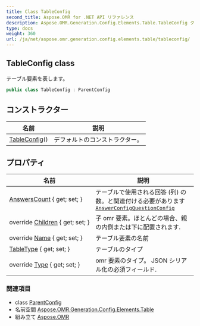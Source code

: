 ```yaml
---
title: Class TableConfig
second_title: Aspose.OMR for .NET API リファレンス
description: Aspose.OMR.Generation.Config.Elements.Table.TableConfig クラス. テーブル要素を表します
type: docs
weight: 360
url: /ja/net/aspose.omr.generation.config.elements.table/tableconfig/
---
```

## TableConfig class

テーブル要素を表します。

```csharp
public class TableConfig : ParentConfig
```

## コンストラクター

| 名前 | 説明 |
| --- | --- |
| [TableConfig](tableconfig/)() | デフォルトのコンストラクター。 |

## プロパティ

| 名前 | 説明 |
| --- | --- |
| [AnswersCount](../../aspose.omr.generation.config.elements.table/tableconfig/answerscount/) { get; set; } | テーブルで使用される回答 (列) の数。と関連付ける必要があります[`AnswerConfig`](../../aspose.omr.generation.config.elements.parents/answerconfig/)[`QuestionConfig`](../questionconfig/) |
| override [Children](../../aspose.omr.generation.config.elements.table/tableconfig/children/) { get; set; } | 子 omr 要素。ほとんどの場合、親の内側または下に配置されます. |
| override [Name](../../aspose.omr.generation.config.elements.table/tableconfig/name/) { get; set; } | テーブル要素の名前 |
| [TableType](../../aspose.omr.generation.config.elements.table/tableconfig/tabletype/) { get; set; } | テーブルのタイプ |
| override [Type](../../aspose.omr.generation.config.elements.table/tableconfig/type/) { get; set; } | omr 要素のタイプ。 JSON シリアル化の必須フィールド. |

### 関連項目

* class [ParentConfig](../../aspose.omr.generation.config/parentconfig/)
* 名前空間 [Aspose.OMR.Generation.Config.Elements.Table](../../aspose.omr.generation.config.elements.table/)
* 組み立て [Aspose.OMR](../../)


